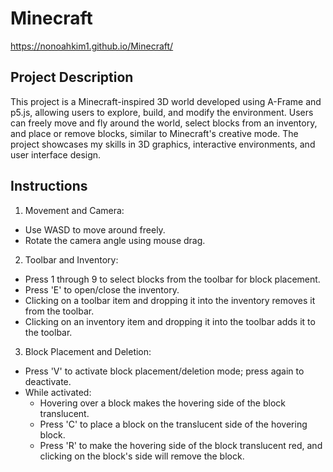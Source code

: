# Minecraft
https://nonoahkim1.github.io/Minecraft/

## Project Description
This project is a Minecraft-inspired 3D world developed using A-Frame and p5.js, allowing users to explore, build, and modify the environment. Users can freely move and fly around the world, select blocks from an inventory, and place or remove blocks, similar to Minecraft's creative mode. The project showcases my skills in 3D graphics, interactive environments, and user interface design.

## Instructions
1. Movement and Camera:
* Use WASD to move around freely.
* Rotate the camera angle using mouse drag.

2. Toolbar and Inventory:
* Press 1 through 9 to select blocks from the toolbar for block placement.
* Press 'E' to open/close the inventory.
* Clicking on a toolbar item and dropping it into the inventory removes it from the toolbar.
* Clicking on an inventory item and dropping it into the toolbar adds it to the toolbar.

3. Block Placement and Deletion:
* Press 'V' to activate block placement/deletion mode; press again to deactivate.
* While activated:
    * Hovering over a block makes the hovering side of the block translucent.
    * Press 'C' to place a block on the translucent side of the hovering block.
    * Press 'R' to make the hovering side of the block translucent red, and clicking on the block's side will remove the block.